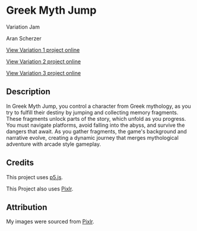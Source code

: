# Greek Myth Jump

Variation Jam

Aran Scherzer

[View Variation 1 project online](https://ascherzers.github.io/cart253/Variation-Jam-1/js/script1.js)

[View Variation 2 project online](https://ascherzers.github.io/cart253/Variation-Jam-2/js/script2.js)

[View Variation 3 project online](https://ascherzers.github.io/cart253/Variation-Jam-3/js/script3.js)

## Description

In Greek Myth Jump, you control a character from Greek mythology, as you try to fulfill their destiny by jumping and collecting memory fragments. These fragments unlock parts of the story, which unfold as you progress. You must navigate platforms, avoid falling into the abyss, and survive the dangers that await. As you gather fragments, the game's background and narrative evolve, creating a dynamic journey that merges mythological adventure with arcade style gameplay.

## Credits

This project uses [p5.js](https://p5js.org).

This Project also uses [Pixlr](https://pixlr.com/).

## Attribution

My images were sourced from [Pixlr](https://pixlr.com/).

